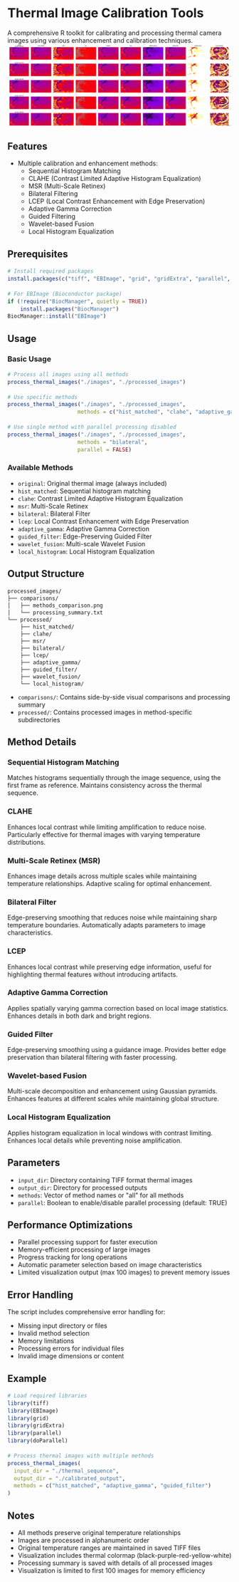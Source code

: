 # Thermal Image Calibration Tools

A comprehensive R toolkit for calibrating and processing thermal camera images using various enhancement and calibration techniques.
![Example of image processing comparisons](methods_comparison.png)

## Features

* Multiple calibration and enhancement methods:
  * Sequential Histogram Matching
  * CLAHE (Contrast Limited Adaptive Histogram Equalization)
  * MSR (Multi-Scale Retinex)
  * Bilateral Filtering
  * LCEP (Local Contrast Enhancement with Edge Preservation)
  * Adaptive Gamma Correction
  * Guided Filtering
  * Wavelet-based Fusion
  * Local Histogram Equalization

## Prerequisites

```R
# Install required packages
install.packages(c("tiff", "EBImage", "grid", "gridExtra", "parallel", "doParallel"))

# For EBImage (Bioconductor package)
if (!require("BiocManager", quietly = TRUE))
    install.packages("BiocManager")
BiocManager::install("EBImage")
```

## Usage

### Basic Usage

```R
# Process all images using all methods
process_thermal_images("./images", "./processed_images")

# Use specific methods
process_thermal_images("./images", "./processed_images", 
                      methods = c("hist_matched", "clahe", "adaptive_gamma"))

# Use single method with parallel processing disabled
process_thermal_images("./images", "./processed_images", 
                      methods = "bilateral",
                      parallel = FALSE)
```

### Available Methods

* `original`: Original thermal image (always included)
* `hist_matched`: Sequential histogram matching
* `clahe`: Contrast Limited Adaptive Histogram Equalization
* `msr`: Multi-Scale Retinex
* `bilateral`: Bilateral Filter
* `lcep`: Local Contrast Enhancement with Edge Preservation
* `adaptive_gamma`: Adaptive Gamma Correction
* `guided_filter`: Edge-Preserving Guided Filter
* `wavelet_fusion`: Multi-scale Wavelet Fusion
* `local_histogram`: Local Histogram Equalization

## Output Structure

```
processed_images/
├── comparisons/
│   ├── methods_comparison.png
│   └── processing_summary.txt
└── processed/
    ├── hist_matched/
    ├── clahe/
    ├── msr/
    ├── bilateral/
    ├── lcep/
    ├── adaptive_gamma/
    ├── guided_filter/
    ├── wavelet_fusion/
    └── local_histogram/
```

* `comparisons/`: Contains side-by-side visual comparisons and processing summary
* `processed/`: Contains processed images in method-specific subdirectories

## Method Details

### Sequential Histogram Matching
Matches histograms sequentially through the image sequence, using the first frame as reference. Maintains consistency across the thermal sequence.

### CLAHE
Enhances local contrast while limiting amplification to reduce noise. Particularly effective for thermal images with varying temperature distributions.

### Multi-Scale Retinex (MSR)
Enhances image details across multiple scales while maintaining temperature relationships. Adaptive scaling for optimal enhancement.

### Bilateral Filter
Edge-preserving smoothing that reduces noise while maintaining sharp temperature boundaries. Automatically adapts parameters to image characteristics.

### LCEP
Enhances local contrast while preserving edge information, useful for highlighting thermal features without introducing artifacts.

### Adaptive Gamma Correction
Applies spatially varying gamma correction based on local image statistics. Enhances details in both dark and bright regions.

### Guided Filter
Edge-preserving smoothing using a guidance image. Provides better edge preservation than bilateral filtering with faster processing.

### Wavelet-based Fusion
Multi-scale decomposition and enhancement using Gaussian pyramids. Enhances features at different scales while maintaining global structure.

### Local Histogram Equalization
Applies histogram equalization in local windows with contrast limiting. Enhances local details while preventing noise amplification.

## Parameters

* `input_dir`: Directory containing TIFF format thermal images
* `output_dir`: Directory for processed outputs
* `methods`: Vector of method names or "all" for all methods
* `parallel`: Boolean to enable/disable parallel processing (default: TRUE)

## Performance Optimizations

* Parallel processing support for faster execution
* Memory-efficient processing of large images
* Progress tracking for long operations
* Automatic parameter selection based on image characteristics
* Limited visualization output (max 100 images) to prevent memory issues

## Error Handling

The script includes comprehensive error handling for:
* Missing input directory or files
* Invalid method selection
* Memory limitations
* Processing errors for individual files
* Invalid image dimensions or content

## Example

```R
# Load required libraries
library(tiff)
library(EBImage)
library(grid)
library(gridExtra)
library(parallel)
library(doParallel)

# Process thermal images with multiple methods
process_thermal_images(
  input_dir = "./thermal_sequence",
  output_dir = "./calibrated_output",
  methods = c("hist_matched", "adaptive_gamma", "guided_filter")
)
```

## Notes

* All methods preserve original temperature relationships
* Images are processed in alphanumeric order
* Original temperature ranges are maintained in saved TIFF files
* Visualization includes thermal colormap (black-purple-red-yellow-white)
* Processing summary is saved with details of all processed images
* Visualization is limited to first 100 images for memory efficiency

